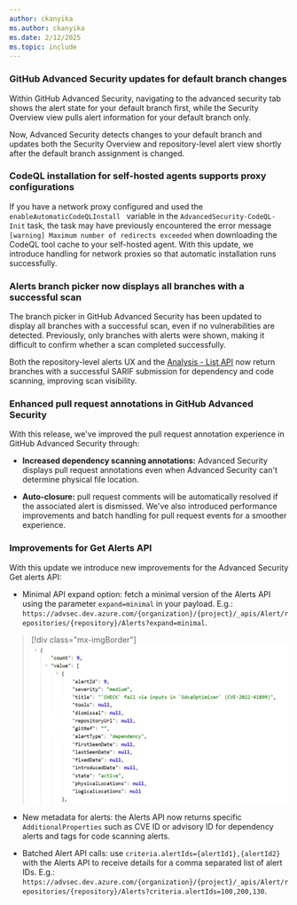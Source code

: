```yaml
---
author: ckanyika
ms.author: ckanyika
ms.date: 2/12/2025
ms.topic: include
---
```

### GitHub Advanced Security updates for default branch changes 

Within GitHub Advanced Security, navigating to the advanced security tab shows the alert state for your default branch first, while the Security Overview view pulls alert information for your default branch only.

Now, Advanced Security detects changes to your default branch and updates both the Security Overview and repository-level alert view shortly after the default branch assignment is changed.


### CodeQL installation for self-hosted agents supports proxy configurations

If you have a network proxy configured and used the `enableAutomaticCodeQLInstall ` variable in the `AdvancedSecurity-CodeQL-Init` task, the task may have previously encountered the error message `[warning] Maximum number of redirects exceeded`  when downloading the CodeQL tool cache to your self-hosted agent. With this update, we introduce handling for network proxies so that automatic installation runs successfully.

### Alerts branch picker now displays all branches with a successful scan  

The branch picker in GitHub Advanced Security has been updated to display all branches with a successful scan, even if no vulnerabilities are detected. Previously, only branches with alerts were shown, making it difficult to confirm whether a scan completed successfully.

Both the repository-level alerts UX and the [Analysis - List API](/rest/api/azure/devops/advancedsecurity/analysis/list?view=azure-devops-rest-7.2&preserve-view=true) now return branches with a successful SARIF submission for dependency and code scanning, improving scan visibility.

### Enhanced pull request annotations in GitHub Advanced Security

With this release, we've improved the pull request annotation experience in GitHub Advanced Security through:
 
* **Increased dependency scanning annotations:** Advanced Security displays pull request annotations even when Advanced Security can't determine physical file location.

* **Auto-closure:** pull request comments will be automatically resolved if the associated alert is dismissed. 
We've also introduced performance improvements and batch handling for pull request events for a smoother experience.

### Improvements for Get Alerts API 

With this update we introduce new improvements for the Advanced Security Get alerts API:

* Minimal API expand option: fetch a minimal version of the Alerts API using the parameter `expand=minimal` in your payload. E.g.: `https://advsec.dev.azure.com/{organization}/{project}/_apis/Alert/repositories/{repository}/Alerts?expand=minimal`. 

> [!div class="mx-imgBorder"]
> [![Screenshot of security overview.](../../media/251-ghazdo-01.png "Screenshot of security overview")](../../media/251-ghazdo-01.png#lightbox)


* New metadata for alerts: the Alerts API now returns specific `AdditionalProperties` such as CVE ID or advisory ID for dependency alerts and tags for code scanning alerts. 

* Batched Alert API calls: use `criteria.alertIds={alertId1},{alertId2}` with the Alerts API to receive details for a comma separated list of alert IDs. E.g.:   `https://advsec.dev.azure.com/{organization}/{project}/_apis/Alert/repositories/{repository}/Alerts?criteria.alertIds=100,200,130`.